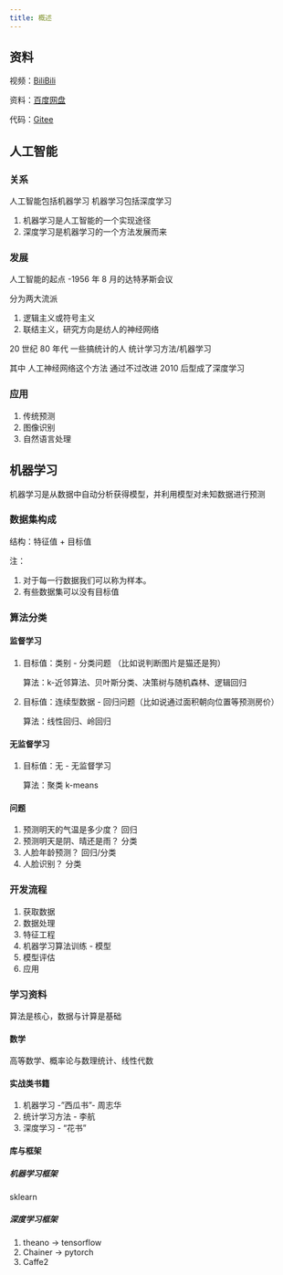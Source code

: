 ```yaml
---
title: 概述
---
```


## 资料

视频：[BiliBili](https://www.bilibili.com/video/BV1nt411r7tj/)

资料：[百度网盘](https://pan.baidu.com/s/1MLM_CdKqvBzaGX-W162kdw?pwd=pkls)

代码：[Gitee](https://gitee.com/workbook/Machine-Learning.git)

## 人工智能

### 关系

人工智能包括机器学习 机器学习包括深度学习

1. 机器学习是人工智能的一个实现途径
2. 深度学习是机器学习的一个方法发展而来

### 发展

人工智能的起点 -1956 年 8 月的达特茅斯会议

分为两大流派

1. 逻辑主义或符号主义
2. 联结主义，研究方向是纺人的神经网络

20 世纪 80 年代 一些搞统计的人 统计学习方法/机器学习

其中 人工神经网络这个方法 通过不过改进 2010 后型成了深度学习

### 应用

1. 传统预测
2. 图像识别
3. 自然语言处理

## 机器学习

机器学习是从数据中自动分析获得模型，并利用模型对未知数据进行预测

### 数据集构成

结构：特征值 + 目标值

注：

1. 对于每一行数据我们可以称为样本。
2. 有些数据集可以没有目标值

### 算法分类

#### 监督学习

1. 目标值：类别 - 分类问题 （比如说判断图片是猫还是狗）

   算法：k-近邻算法、贝叶斯分类、决策树与随机森林、逻辑回归

2. 目标值：连续型数据 - 回归问题（比如说通过面积朝向位置等预测房价）

   算法：线性回归、岭回归

#### 无监督学习

1. 目标值：无 - 无监督学习

   算法：聚类 k-means

#### 问题

1. 预测明天的气温是多少度？ 回归
2. 预测明天是阴、晴还是雨？ 分类
3. 人脸年龄预测？ 回归/分类
4. 人脸识别？ 分类

### 开发流程

1. 获取数据
2. 数据处理
3. 特征工程
4. 机器学习算法训练 - 模型
5. 模型评估
6. 应用

### 学习资料

算法是核心，数据与计算是基础

#### 数学

高等数学、概率论与数理统计、线性代数

#### 实战类书籍

1. 机器学习 -”西瓜书”- 周志华
2. 统计学习方法 - 李航
3. 深度学习 - “花书”

#### 库与框架

##### 机器学习框架

sklearn

##### 深度学习框架

1. theano -> tensorflow
2. Chainer -> pytorch
3. Caffe2
